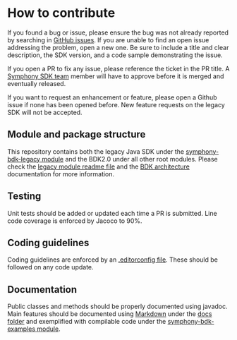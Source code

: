 # How to contribute

If you found a bug or issue, please ensure the bug was not already reported by searching in
[GitHub issues](https://github.com/SymphonyPlatformSolutions/symphony-api-client-java/issues).
If you are unable to find an open issue addressing the problem, open a new one. 
Be sure to include a title and clear description, the SDK version, and a code sample demonstrating the issue.

If you open a PR to fix any issue, please reference the ticket in the PR title.
A [Symphony SDK team](https://github.com/orgs/SymphonyPlatformSolutions/teams/symphony-sdk/members) member
will have to approve before it is merged and eventually released.

If you want to request an enhancement or feature, please open a Github issue if none has been opened before.
New feature requests on the legacy SDK will not be accepted.

## Module and package structure

This repository contains both the legacy Java SDK under the [symphony-bdk-legacy module](symphony-bdk-legacy) 
and the BDK2.0 under all other root modules.
Please check the [legacy module readme file](symphony-bdk-legacy/README.md) and the 
[BDK architecture](docs/tech/architecture.md) documentation for more information.

## Testing

Unit tests should be added or updated each time a PR is submitted. Line code coverage is enforced by Jacoco to 90%.

## Coding guidelines

Coding guidelines are enforced by an [.editorconfig file](.editorconfig).
These should be followed on any code update.

## Documentation

Public classes and methods should be properly documented using javadoc. Main features should be documented using 
[Markdown](https://daringfireball.net/projects/markdown/) under the [docs folder](docs)
and exemplified with compilable code under the [symphony-bdk-examples module](symphony-bdk-examples).
